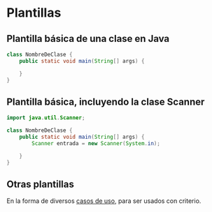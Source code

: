 # Plantillas

## Plantilla básica de una clase en Java

```java
class NombreDeClase {
    public static void main(String[] args) {

    }
} 
```

## Plantilla básica, incluyendo la clase Scanner

```java
import java.util.Scanner;

class NombreDeClase {
    public static void main(String[] args) {
        Scanner entrada = new Scanner(System.in);

    }
}
```
## Otras plantillas

En la forma de diversos [casos de uso](casosDeUso/README.md), para ser usados con criterio.
